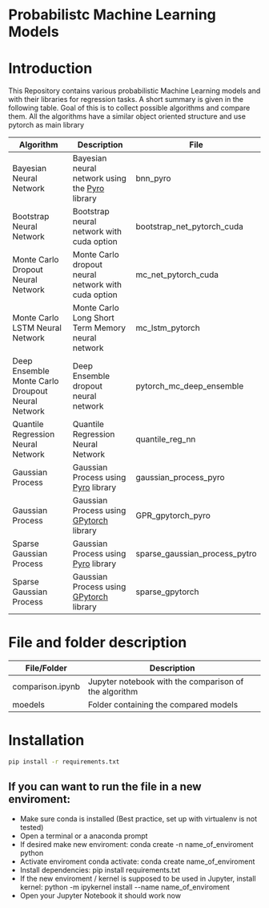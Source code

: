 # Probabilistc Machine Learning Models

# Introduction
This Repository contains various probabilistic Machine Learning models and with their libraries for regression tasks. A short summary is given in the following table. Goal of this is to collect possible algorithms and compare them. All the algorithms have a similar object oriented structure and use pytorch as main library

Algorithm | Description | File 
--- | --- | --- 
Bayesian Neural Network | Bayesian neural network using the [Pyro](pyro.ai) library | bnn_pyro
Bootstrap Neural Network | Bootstrap neural network with cuda option | bootstrap_net_pytorch_cuda
Monte Carlo Dropout Neural Network | Monte Carlo dropout neural network with cuda option | mc_net_pytorch_cuda
Monte Carlo LSTM Neural Network | Monte Carlo Long Short Term Memory neural network | mc_lstm_pytorch
Deep Ensemble Monte Carlo Droupout Neural Network | Deep Ensemble dropout neural network | pytorch_mc_deep_ensemble
Quantile Regression Neural Network | Quantile Regression Neural Network | quantile_reg_nn
Gaussian Process | Gaussian Process using [Pyro](pyro.ai) library | gaussian_process_pyro
Gaussian Process | Gaussian Process using [GPytorch](https://gpytorch.ai/) library | GPR_gpytorch_pyro
Sparse Gaussian Process | Gaussian Process using [Pyro](pyro.ai) library | sparse_gaussian_process_pytro
Sparse Gaussian Process | Gaussian Process using [GPytorch](https://gpytorch.ai/) library | sparse_gpytorch


# File and folder description
File/Folder| Description 
--- | ---
comparison.ipynb | Jupyter notebook with the comparison of the algorithm
moedels | Folder containing the compared models

# Installation 
```bash
pip install -r requirements.txt
```

## If you can want to run the file in a new enviroment:
- Make sure conda is installed (Best practice, set up with virtualenv is not tested)
- Open a terminal or a anaconda prompt
- If desired make new enviroment: conda create -n name_of_enviroment python
- Activate enviroment conda activate: conda create name_of_enviroment
- Install dependencies: pip install requirements.txt
- If the new enviroment / kernel is supposed to be used in Jupyter, install kernel:
    python -m ipykernel install --name name_of_enviroment
- Open your Jupyter Notebook it should work now


